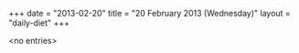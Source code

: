 +++
date = "2013-02-20"
title = "20 February 2013 (Wednesday)"
layout = "daily-diet"
+++

<p>&lt;no entries&gt;</p>
